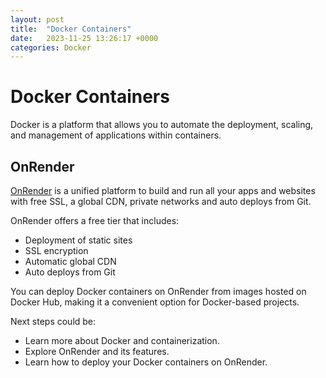 ```yaml
---
layout: post
title:  "Docker Containers"
date:   2023-11-25 13:26:17 +0000
categories: Docker
---
```


# Docker Containers

Docker is a platform that allows you to automate the deployment, scaling, and management of applications within containers.

## OnRender

[OnRender](https://www.onrender.com/) is a unified platform to build and run all your apps and websites with free SSL, a global CDN, private networks and auto deploys from Git.

OnRender offers a free tier that includes:

- Deployment of static sites
- SSL encryption
- Automatic global CDN
- Auto deploys from Git

You can deploy Docker containers on OnRender from images hosted on Docker Hub, making it a convenient option for Docker-based projects.

Next steps could be:

- Learn more about Docker and containerization.
- Explore OnRender and its features.
- Learn how to deploy your Docker containers on OnRender.